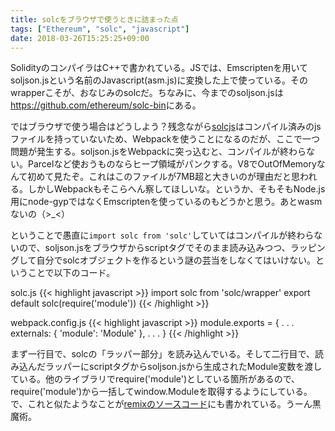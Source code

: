```yaml
---
title: solcをブラウザで使うときに詰まった点
tags: ["Ethereum", "solc", "javascript"]
date: 2018-03-26T15:25:25+09:00
---
```


SolidityのコンパイラはC++で書かれている。JSでは、Emscriptenを用いてsoljson.jsという名前のJavascript(asm.js)に変換した上で使っている。そのwrapperこそが、おなじみのsolcだ。ちなみに、今までのsoljson.jsは<https://github.com/ethereum/solc-bin>にある。

ではブラウザで使う場合はどうしよう？残念ながら[solcjs](https://github.com/ethereum/solc-js)はコンパイル済みのjsファイルを持っていないため、Webpackを使うことになるのだが、ここで一つ問題が発生する。soljson.jsをWebpackに突っ込むと、コンパイルが終わらない。Parcelなど使おうものならヒープ領域がパンクする。V8でOutOfMemoryなんて初めて見たぞ。これはこのファイルが7MB超と大きいのが理由だと思われる。しかしWebpackもそこらへん察してほしいな。というか、そもそもNode.js用にnode-gypではなくEmscriptenを使っているのもどうかと思う。あとwasmないの（>_<）

ということで愚直に`import solc from 'solc'`していてはコンパイルが終わらないので、soljson.jsをブラウザからscriptタグでそのまま読み込みつつ、ラッピングして自分でsolcオブジェクトを作るという謎の芸当をしなくてはいけない。ということで以下のコード。

solc.js
{{< highlight javascript >}}
import solc from 'solc/wrapper'
export default solc(require('module'))
{{< /highlight >}}

webpack.config.js
{{< highlight javascript >}}
module.exports = {
  .
  .
  .
  externals: {
    'module': 'Module'
  },
  .
  .
  .
}
{{< /highlight >}}

まず一行目で、solcの「ラッパー部分」を読み込んでいる。そして二行目で、読み込んだラッパーにscriptタグからsoljson.jsから生成されたModule変数を渡している。他のライブラリでrequire('module')としている箇所があるので、require('module')から一括してwindow.Moduleを取得するようにしている。で、これと似たようなことが[remixのソースコード](<https://github.com/ethereum/remix/blob/287aa1153f0bc5b5d0faf2d01d12ef5a8f6e10ca/remix-solidity/src/compiler/compiler.js#L238>)にも書かれている。うーん黒魔術。